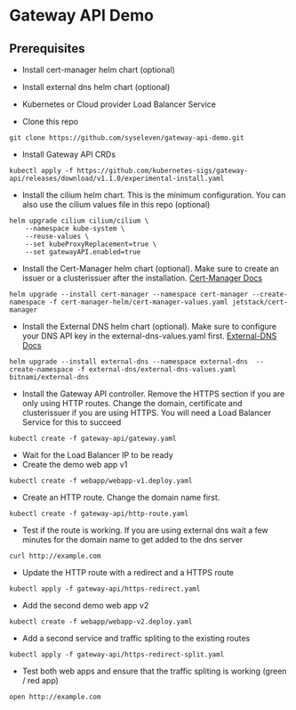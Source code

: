 # Gateway API Demo

## Prerequisites

* Install cert-manager helm chart (optional)
* Install external dns helm chart (optional)
* Kubernetes or Cloud provider Load Balancer Service 

* Clone this repo

```
git clone https://github.com/syseleven/gateway-api-demo.git
```

* Install Gateway API CRDs

```
kubectl apply -f https://github.com/kubernetes-sigs/gateway-api/releases/download/v1.1.0/experimental-install.yaml
```

* Install the cilium helm chart. This is the minimum configuration. You can also use the cilium values file in this repo (optional)

```
helm upgrade cilium cilium/cilium \
    --namespace kube-system \
    --reuse-values \
    --set kubeProxyReplacement=true \
    --set gatewayAPI.enabled=true
```

* Install the Cert-Manager helm chart (optional). Make sure to create an issuer or a clusterissuer after the installation. [Cert-Manager Docs]( https://cert-manager.io/docs/configuration/acme) 

```
helm upgrade --install cert-manager --namespace cert-manager --create-namespace -f cert-manager-helm/cert-manager-values.yaml jetstack/cert-manager
```

* Install the External DNS helm chart (optional). Make sure to configure your DNS API key in the external-dns-values.yaml first. [External-DNS Docs](https://kubernetes-sigs.github.io/external-dns/#the-latest-release
)

```
helm upgrade --install external-dns --namespace external-dns  --create-namespace -f external-dns/external-dns-values.yaml bitnami/external-dns
```
 
* Install the Gateway API controller. Remove the HTTPS section if you are only using HTTP routes. Change the domain, certificate and clusterissuer if you are using HTTPS. You will need a Load Balancer Service for this to succeed 
 
```
kubectl create -f gateway-api/gateway.yaml
```

* Wait for the Load Balancer IP to be ready
* Create the demo web app v1

```
kubectl create -f webapp/webapp-v1.deploy.yaml
```

* Create an HTTP route. Change the domain name first.

```
kubectl create -f gateway-api/http-route.yaml
```

* Test if the route is working. If you are using external dns wait a few minutes for the domain name to get added to the dns server

```
curl http://example.com
```

* Update the HTTP route with a redirect and a HTTPS route

```
kubectl apply -f gateway-api/https-redirect.yaml
```

* Add the second demo web app v2

```
kubectl create -f webapp/webapp-v2.deploy.yaml
```

* Add a second service and traffic spliting to the existing routes

```
kubectl apply -f gateway-api/https-redirect-split.yaml
```

* Test both web apps and ensure that the traffic spliting is working (green / red app)

```
open http://example.com
```